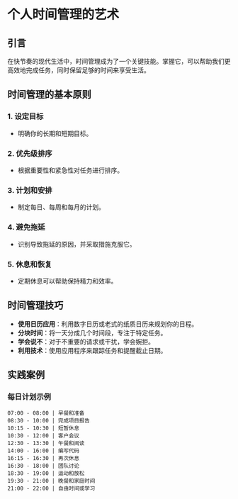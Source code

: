 # 个人时间管理的艺术

## 引言

在快节奏的现代生活中，时间管理成为了一个关键技能。掌握它，可以帮助我们更高效地完成任务，同时保留足够的时间来享受生活。

## 时间管理的基本原则

### 1. **设定目标**
   - 明确你的长期和短期目标。

### 2. **优先级排序**
   - 根据重要性和紧急性对任务进行排序。

### 3. **计划和安排**
   - 制定每日、每周和每月的计划。

### 4. **避免拖延**
   - 识别导致拖延的原因，并采取措施克服它。

### 5. **休息和恢复**
   - 定期休息可以帮助保持精力和效率。

## 时间管理技巧

- **使用日历应用**：利用数字日历或老式的纸质日历来规划你的日程。
- **分块时间**：将一天分成几个时间段，专注于特定任务。
- **学会说不**：对于不重要的请求或干扰，学会婉拒。
- **利用技术**：使用应用程序来跟踪任务和提醒截止日期。

## 实践案例

### 每日计划示例

```plaintext
07:00 - 08:00 | 早餐和准备
08:30 - 10:00 | 完成项目报告
10:15 - 10:30 | 短暂休息
10:30 - 12:00 | 客户会议
12:30 - 13:30 | 午餐和阅读
14:00 - 16:00 | 编写代码
16:15 - 16:30 | 再次休息
16:30 - 18:00 | 团队讨论
18:30 - 19:00 | 运动和放松
19:30 - 21:00 | 晚餐和家庭时间
21:00 - 22:00 | 自由时间或学习